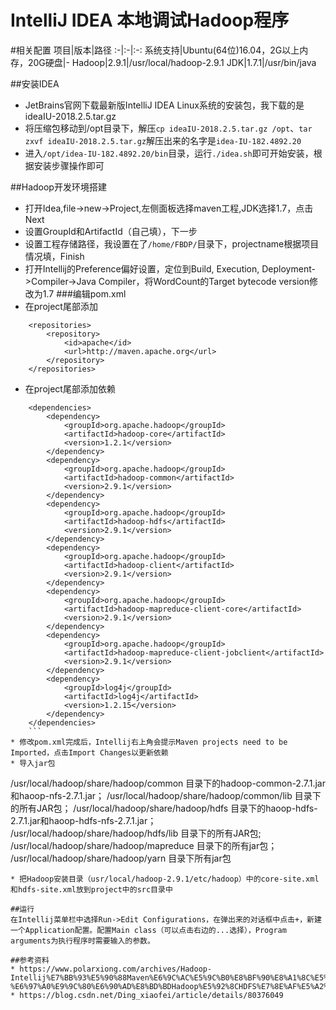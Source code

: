 IntelliJ IDEA 本地调试Hadoop程序
=
#相关配置
项目|版本|路径
:-|:-|:-:
系统支持|Ubuntu(64位)16.04，2G以上内存，20G硬盘|-
Hadoop|2.9.1|/usr/local/hadoop-2.9.1
JDK|1.7.1|/usr/bin/java

##安装IDEA
* JetBrains官网下载最新版IntelliJ IDEA Linux系统的安装包，我下载的是ideaIU-2018.2.5.tar.gz
* 将压缩包移动到/opt目录下，解压`cp ideaIU-2018.2.5.tar.gz /opt`、`tar zxvf ideaIU-2018.2.5.tar.gz`解压出来的名字是`idea-IU-182.4892.20`
* 进入`/opt/idea-IU-182.4892.20/bin`目录，运行`./idea.sh`即可开始安装，根据安装步骤操作即可

##Hadoop开发环境搭建
* 打开Idea,file->new->Project,左侧面板选择maven工程,JDK选择1.7，点击Next
* 设置GroupId和ArtifactId（自己填），下一步
* 设置工程存储路径，我设置在了`/home/FBDP/`目录下，projectname根据项目情况填，Finish
* 打开Intellij的Preference偏好设置，定位到Build, Execution, Deployment->Compiler->Java Compiler，将WordCount的Target bytecode version修改为1.7
###编辑pom.xml
* 在project尾部添加
```	
	<repositories>
	    <repository>
	        <id>apache</id>
	        <url>http://maven.apache.org</url>
	    </repository>
	</repositories>
```
* 在project尾部添加依赖
```
    <dependencies>
        <dependency>
            <groupId>org.apache.hadoop</groupId>
            <artifactId>hadoop-core</artifactId>
            <version>1.2.1</version>
        </dependency>
        <dependency>
            <groupId>org.apache.hadoop</groupId>
            <artifactId>hadoop-common</artifactId>
            <version>2.9.1</version>
        </dependency>
        <dependency>
            <groupId>org.apache.hadoop</groupId>
            <artifactId>hadoop-hdfs</artifactId>
            <version>2.9.1</version>
        </dependency>
        <dependency>
            <groupId>org.apache.hadoop</groupId>
            <artifactId>hadoop-client</artifactId>
            <version>2.9.1</version>
        </dependency>
        <dependency>
            <groupId>org.apache.hadoop</groupId>
            <artifactId>hadoop-mapreduce-client-core</artifactId>
            <version>2.9.1</version>
        </dependency>
        <dependency>
            <groupId>org.apache.hadoop</groupId>
            <artifactId>hadoop-mapreduce-client-jobclient</artifactId>
            <version>2.9.1</version>
        </dependency>
        <dependency>
            <groupId>log4j</groupId>
            <artifactId>log4j</artifactId>
            <version>1.2.15</version>
        </dependency>
    </dependencies>
    ```
* 修改pom.xml完成后，Intellij右上角会提示Maven projects need to be Imported，点击Import Changes以更新依赖
* 导入jar包
```
/usr/local/hadoop/share/hadoop/common 目录下的hadoop-common-2.7.1.jar和haoop-nfs-2.7.1.jar； 
/usr/local/hadoop/share/hadoop/common/lib 目录下的所有JAR包； 
/usr/local/hadoop/share/hadoop/hdfs 目录下的haoop-hdfs-2.7.1.jar和haoop-hdfs-nfs-2.7.1.jar； 
/usr/local/hadoop/share/hadoop/hdfs/lib 目录下的所有JAR包;
/usr/local/hadoop/share/hadoop/mapreduce 目录下的所有jar包；
/usr/local/hadoop/share/hadoop/yarn 目录下所有jar包
```
* 把Hadoop安装目录（usr/local/hadoop-2.9.1/etc/hadoop）中的core-site.xml和hdfs-site.xml放到project中的src目录中

##运行
在Intellij菜单栏中选择Run->Edit Configurations，在弹出来的对话框中点击+，新建一个Application配置。配置Main class（可以点击右边的...选择），Program arguments为执行程序时需要输入的参数。

##参考资料
* https://www.polarxiong.com/archives/Hadoop-Intellij%E7%BB%93%E5%90%88Maven%E6%9C%AC%E5%9C%B0%E8%BF%90%E8%A1%8C%E5%92%8C%E8%B0%83%E8%AF%95MapReduce%E7%A8%8B%E5%BA%8F-%E6%97%A0%E9%9C%80%E6%90%AD%E8%BD%BDHadoop%E5%92%8CHDFS%E7%8E%AF%E5%A2%83.html
* https://blog.csdn.net/Ding_xiaofei/article/details/80376049
